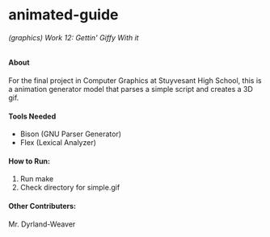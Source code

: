 # animated-guide
###### (graphics) Work 12: Gettin' Giffy With it

#### About
For the final project in Computer Graphics at Stuyvesant High School, this is a animation generator model that parses a simple script and creates a 3D gif.

#### Tools Needed
- Bison (GNU Parser Generator)
- Flex (Lexical Analyzer)

#### How to Run:
1. Run make
2. Check directory for simple.gif

#### Other Contributers:
Mr. Dyrland-Weaver